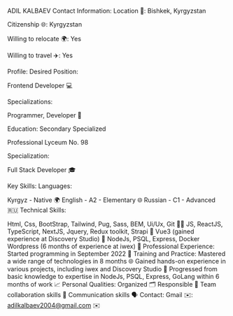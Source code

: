 ADIL KALBAEV
Contact Information:
Location 📍: Bishkek, Kyrgyzstan

Citizenship 🌐: Kyrgyzstan

Willing to relocate 🌍: Yes

Willing to travel ✈️: Yes

Profile:
Desired Position:

Frontend Developer 💻

Specializations:

Programmer, Developer 🚀

Education:
Secondary Specialized

Professional Lyceum No. 98

Specialization:

Full Stack Developer 🎓

Key Skills:
Languages:

Kyrgyz - Native 🌍
English - A2 - Elementary 🌐
Russian - C1 - Advanced 🇷🇺
Technical Skills:

Html, Css, BootStrap, Tailwind, Pug, Sass, BEM, Ui/Ux, Git 🧑‍💻
JS, ReactJS, TypeScript, NextJS, Jquery, Redux toolkit, Strapi 🚀
Vue3 (gained experience at Discovery Studio) 🚀
NodeJs, PSQL, Express, Docker Wordpress (6 months of experience at iwex) 🚀
Professional Experience:
Started programming in September 2022 🚀
Training and Practice:
Mastered a wide range of technologies in 8 months 🌐
Gained hands-on experience in various projects, including iwex and Discovery Studio 🚀
Progressed from basic knowledge to expertise in NodeJs, PSQL, Express, GoLang within 6 months of work 📈
Personal Qualities:
Organized 🗂️
Responsible 🤝
Team collaboration skills 🤖
Communication skills 🗣️
Contact:
Gmail ✉️: adilkalbaev2004@gmail.com ✉️
